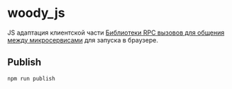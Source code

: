 # woody_js
JS адаптация клиентской части [Библиотеки RPC вызовов для общения между микросервисами](http://coredocs.rbkmoney.com/design/ms/platform/rpc-lib/) для запуска в браузере.

## Publish

```sh
npm run publish
```